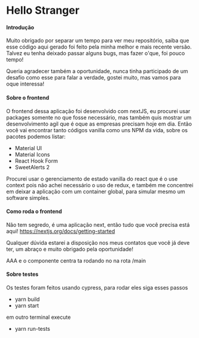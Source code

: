 # Hello Stranger

#### Introdução


Muito obrigado por separar um tempo para ver meu repositório, saiba que esse código aqui gerado foi feito pela minha melhor e mais recente versão. Talvez eu tenha deixado passar alguns bugs, mas fazer o'que, foi pouco tempo! 

Queria agradecer também a oportunidade, nunca tinha participado de um desafio como esse para falar a verdade, gostei muito, mas vamos para oque interessa!

#### Sobre o frontend

O frontend dessa aplicação foi desenvolvido com nextJS, eu procurei usar packages somente no que fosse necessário, mas também quis mostrar um desenvolvimento agil que é oque as empresas precisam hoje em dia. Então você vai encontrar tanto códigos vanilla como uns NPM da vida, sobre os pacotes podemos listar:
 -  Material UI
 -  Material Icons
 -  React Hook Form
 -  SweetAlerts 2 

Procurei usar o gerenciamento de estado vanilla do react que é o use context pois não achei necessário o uso de redux, e também me concentrei em deixar a aplicação com um container global, para simular mesmo um software simples.

#### Como roda o frontend

Não tem segredo, é uma aplicação next, então tudo que você precisa está aqui! https://nextjs.org/docs/getting-started

Qualquer dúvida estarei a disposição nos meus contatos que você já deve ter, um abraço e muito obrigado pela oportunidade!

AAA e o componente centra ta rodando no na rota /main

#### Sobre testes

Os testes foram feitos usando cypress, para rodar eles siga esses passos

- yarn build
- yarn start

em outro terminal execute

- yarn run-tests
